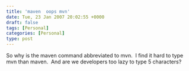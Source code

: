 ```yaml
---
title: 'maven  oops mvn'
date: Tue, 23 Jan 2007 20:02:55 +0000
draft: false
tags: [Personal]
categories: [Personal]
type: post
---
```


So why is the maven command abbreviated to mvn.  I find it hard to type mvn than maven.  And are we developers too lazy to type 5 characters?